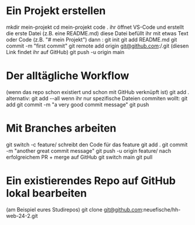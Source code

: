 # Ein Projekt erstellen

mkdir mein-projekt
cd mein-projekt
code .
ihr öffnet VS-Code und erstellt die erste Datei (z.B. eine README.md)
diese Datei befüllt ihr mit etwas Text oder Code (z.B. "# mein Projekt")
dann :
git init
git add README.md
git commit -m "first commit"
git remote add origin git@github.com:<username>/<reponame>.git
(diesen Link findet ihr auf GitHub)
git push -u origin main

# Der alltägliche Workflow

(wenn das repo schon existiert und schon mit GitHub verknüpft ist)
git add .
alternativ: git add --all
wenn ihr nur spezifische Dateien commiten wollt: git add <dateiname>
git commit -m "a very good commit message"
git push

# Mit Branches arbeiten

git switch -c feature/<feature-name>
schreibt den Code für das feature
git add .
git commit -m "another great commit message"
git push -u origin feature/<feature-name>
nach erfolgreichem PR + merge auf GitHub
git switch main
git pull

# Ein existierendes Repo auf GitHub lokal bearbeiten

(am Beispiel eures Studirepos)
git clone git@github.com:neuefische/hh-web-24-2.git
